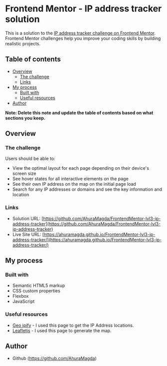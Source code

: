 # Frontend Mentor - IP address tracker solution

This is a solution to the [IP address tracker challenge on Frontend Mentor](https://www.frontendmentor.io/challenges/ip-address-tracker-I8-0yYAH0). Frontend Mentor challenges help you improve your coding skills by building realistic projects. 

## Table of contents

- [Overview](#overview)
  - [The challenge](#the-challenge)
  - [Links](#links)
- [My process](#my-process)
  - [Built with](#built-with)
  - [Useful resources](#useful-resources)
- [Author](#author)

**Note: Delete this note and update the table of contents based on what sections you keep.**

## Overview

### The challenge

Users should be able to:

- View the optimal layout for each page depending on their device's screen size
- See hover states for all interactive elements on the page
- See their own IP address on the map on the initial page load
- Search for any IP addresses or domains and see the key information and location

### Links

- Solution URL: [https://github.com/AhuraMagda/FrontendMentor-lvl3-ip-address-tracker](https://github.com/AhuraMagda/FrontendMentor-lvl3-ip-address-tracker)
- Live Site URL: [https://ahuramagda.github.io/FrontendMentor-lvl3-ip-address-tracker/](https://ahuramagda.github.io/FrontendMentor-lvl3-ip-address-tracker/)

## My process
### Built with

- Semantic HTML5 markup
- CSS custom properties
- Flexbox
- JavaScript

### Useful resources

- [Geo ipify](https://geo.ipify.org/) - I used this page to get the IP Address locations.
- [Leafletjs](https://leafletjs.com/) - I used this page to generate the map.

## Author

- Github (https://github.com/AhuraMagda)

